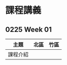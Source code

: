 # 課程講義

## 0225 Week 01
| 主題   | 北區                            | 竹區                            |
| ---- | ----------------------------- | ----------------------------- |
| 課程介紹 |  |  |
